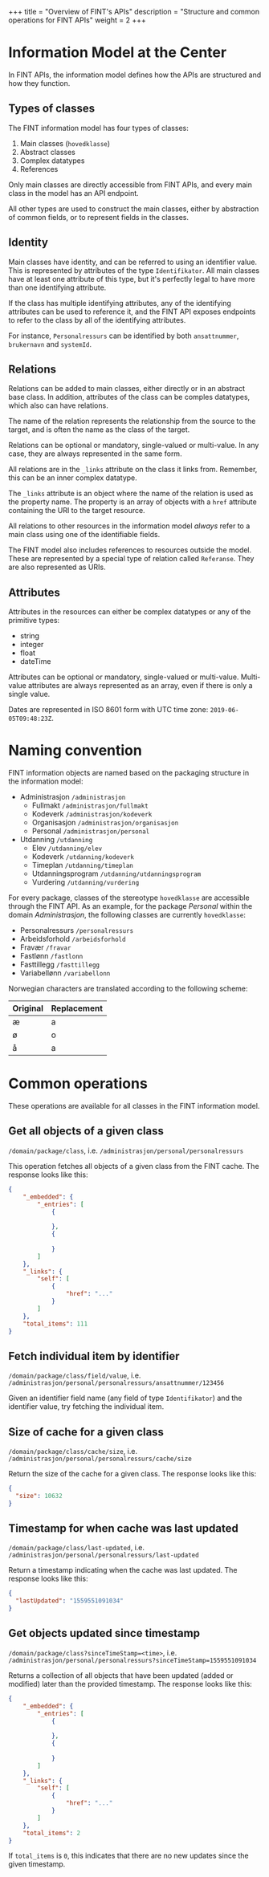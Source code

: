 +++
title = "Overview of FINT's APIs"
description = "Structure and common operations for FINT APIs"
weight = 2
+++

# Information Model at the Center

In FINT APIs, the information model defines how the APIs are structured and how they function.

## Types of classes

The FINT information model has four types of classes:

1. Main classes (`hovedklasse`)
1. Abstract classes
1. Complex datatypes
1. References

Only main classes are directly accessible from FINT APIs, and every main class in the model has an API endpoint.

All other types are used to construct the main classes, either by abstraction of common fields, or to represent fields in the classes.

## Identity

Main classes have identity, and can be referred to using an identifier value.  This is represented by attributes of the type `Identifikator`.  All main classes have at least one attribute of this type, but it's perfectly legal to have more than one identifying attribute.

If the class has multiple identifying attributes, any of the identifying attributes can be used to reference it, and the FINT API exposes endpoints to refer to the class by all of the identifying attributes.

For instance, `Personalressurs` can be identified by both `ansattnummer`, `brukernavn` and `systemId`. 

## Relations

Relations can be added to main classes, either directly or in an abstract base class.  In addition, attributes of the class can be comples datatypes, which also can have relations.

The name of the relation represents the relationship from the source to the target, and is often the name as the class of the target.

Relations can be optional or mandatory, single-valued or multi-value.  In any case, they are always represented in the same form. 

All relations are in the `_links` attribute on the class it links from.  Remember, this can be an inner complex datatype.  

The `_links` attribute is an object where the name of the relation is used as the property name.  The property is an array of objects with a `href` attribute containing the URI to the target resource.

All relations to other resources in the information model *always* refer to a main class using one of the identifiable fields.

The FINT model also includes references to resources outside the model.  These are represented by a special type of relation called `Referanse`.  They are also represented as URIs.

## Attributes

Attributes in the resources can either be complex datatypes or any of the primitive types:

- string
- integer
- float
- dateTime

Attributes can be optional or mandatory, single-valued or multi-value.  Multi-value attributes are always represented as an array, even if there is only a single value.

Dates are represented in ISO 8601 form with UTC time zone: `2019-06-05T09:48:23Z`.

# Naming convention

FINT information objects are named based on the packaging structure in the information model:

- Administrasjon `/administrasjon`
  - Fullmakt `/administrasjon/fullmakt`
  - Kodeverk `/administrasjon/kodeverk`
  - Organisasjon `/administrasjon/organisasjon`
  - Personal `/administrasjon/personal`
- Utdanning `/utdanning`
  - Elev `/utdanning/elev`
  - Kodeverk `/utdanning/kodeverk`
  - Timeplan `/utdanning/timeplan`
  - Utdanningsprogram `/utdanning/utdanningsprogram`
  - Vurdering `/utdanning/vurdering`

For every package, classes of the stereotype `hovedklasse` are accessible through the FINT API.
As an example, for the package *Personal* within the domain *Administrasjon*, the following classes
are currently `hovedklasse`:

- Personalressurs `/personalressurs`
- Arbeidsforhold `/arbeidsforhold`
- Fravær `/fravar`
- Fastlønn `/fastlonn`
- Fasttillegg `/fasttillegg`
- Variabellønn `/variabellonn`

Norwegian characters are translated according to the following scheme:

| Original | Replacement |
|---|---|
| æ | a |
| ø | o |
| å | a |



# Common operations

These operations are available for all classes in the FINT information model.

## Get all objects of a given class

`/domain/package/class`, i.e. `/administrasjon/personal/personalressurs`

This operation fetches all objects of a given class from the FINT cache.  The response looks
like this:

```json
{
    "_embedded": {
        "_entries": [
            {
                
            },
            {
                
            }
        ]
    },
    "_links": {
        "self": [
            {
                "href": "..."
            }
        ]
    },
    "total_items": 111
}
```

## Fetch individual item by identifier

`/domain/package/class/field/value`, i.e. `/administrasjon/personal/personalressurs/ansattnummer/123456`

Given an identifier field name (any field of type `Identifikator`) and the identifier value, try
fetching the individual item.

## Size of cache for a given class

`/domain/package/class/cache/size`, i.e. `/administrasjon/personal/personalressurs/cache/size`

Return the size of the cache for a given class.  The response looks like this:

```json
{
  "size": 10632
}
```

## Timestamp for when cache was last updated

`/domain/package/class/last-updated`, i.e. `/administrasjon/personal/personalressurs/last-updated`

Return a timestamp indicating when the cache was last updated.  The response looks like this:

```json
{
  "lastUpdated": "1559551091034"
}
```

## Get objects updated since timestamp

`/domain/package/class?sinceTimeStamp=<time>`, i.e. `/administrasjon/personal/personalressurs?sinceTimeStamp=1559551091034`

Returns a collection of all objects that have been updated (added or modified) later than the
provided timestamp.  The response looks like this:

```json
{
    "_embedded": {
        "_entries": [
            {
                
            },
            {
                
            }
        ]
    },
    "_links": {
        "self": [
            {
                "href": "..."
            }
        ]
    },
    "total_items": 2
}
```

If `total_items` is `0`, this indicates that there are no new updates since the given timestamp.
